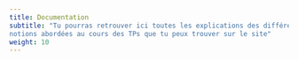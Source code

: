 ```yaml
---
title: Documentation
subtitle: "Tu pourras retrouver ici toutes les explications des différentes
notions abordées au cours des TPs que tu peux trouver sur le site"
weight: 10
---
```

